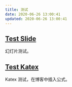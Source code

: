 ```yaml
---
title: 测试
date: 2020-06-26 13:00:41
updated: 2020-06-26 13:00:41
---
```


## [Test Slide](/tests/test-slide.html)

幻灯片测试。

## [Test Katex](/tests/test-katex.html)

Katex 测试，在博客中插入公式。
